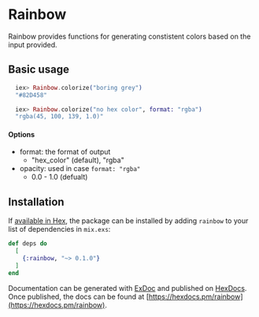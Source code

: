# Rainbow

Rainbow provides functions for generating constistent colors based on the input provided.

## Basic usage

```elixir
  iex> Rainbow.colorize("boring grey")
  "#82D458"

  iex> Rainbow.colorize("no hex color", format: "rgba")
  "rgba(45, 100, 139, 1.0)"
  ```

#### Options
- format: the format of output
    - "hex_color" (default), "rgba"
- opacity: used in case `format: "rgba"`
    - 0.0 - 1.0 (defualt)

## Installation

If [available in Hex](https://hex.pm/docs/publish), the package can be installed
by adding `rainbow` to your list of dependencies in `mix.exs`:

```elixir
def deps do
  [
    {:rainbow, "~> 0.1.0"}
  ]
end
```

Documentation can be generated with [ExDoc](https://github.com/elixir-lang/ex_doc)
and published on [HexDocs](https://hexdocs.pm). Once published, the docs can
be found at [https://hexdocs.pm/rainbow](https://hexdocs.pm/rainbow).

